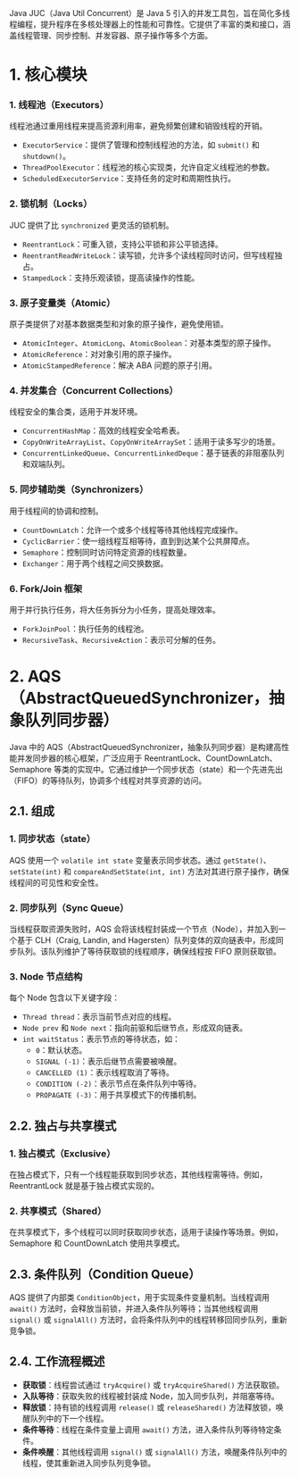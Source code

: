 Java JUC（Java Util Concurrent）是 Java 5 引入的并发工具包，旨在简化多线程编程，提升程序在多核处理器上的性能和可靠性。它提供了丰富的类和接口，涵盖线程管理、同步控制、并发容器、原子操作等多个方面。

# 1. 核心模块

### 1. **线程池（Executors）**

线程池通过重用线程来提高资源利用率，避免频繁创建和销毁线程的开销。

- `ExecutorService`：提供了管理和控制线程池的方法，如 `submit()` 和 `shutdown()`。
- `ThreadPoolExecutor`：线程池的核心实现类，允许自定义线程池的参数。
- `ScheduledExecutorService`：支持任务的定时和周期性执行。

### 2. **锁机制（Locks）**

JUC 提供了比 `synchronized` 更灵活的锁机制。

- `ReentrantLock`：可重入锁，支持公平锁和非公平锁选择。
- `ReentrantReadWriteLock`：读写锁，允许多个读线程同时访问，但写线程独占。
- `StampedLock`：支持乐观读锁，提高读操作的性能。

### 3. **原子变量类（Atomic）**

原子类提供了对基本数据类型和对象的原子操作，避免使用锁。

- `AtomicInteger`、`AtomicLong`、`AtomicBoolean`：对基本类型的原子操作。
- `AtomicReference`：对对象引用的原子操作。
- `AtomicStampedReference`：解决 ABA 问题的原子引用。

### 4. **并发集合（Concurrent Collections）**

线程安全的集合类，适用于并发环境。

- `ConcurrentHashMap`：高效的线程安全哈希表。
- `CopyOnWriteArrayList`、`CopyOnWriteArraySet`：适用于读多写少的场景。
- `ConcurrentLinkedQueue`、`ConcurrentLinkedDeque`：基于链表的非阻塞队列和双端队列。

### 5. **同步辅助类（Synchronizers）**

用于线程间的协调和控制。

- `CountDownLatch`：允许一个或多个线程等待其他线程完成操作。
- `CyclicBarrier`：使一组线程互相等待，直到到达某个公共屏障点。
- `Semaphore`：控制同时访问特定资源的线程数量。
- `Exchanger`：用于两个线程之间交换数据。

### 6. **Fork/Join 框架**

用于并行执行任务，将大任务拆分为小任务，提高处理效率。

- `ForkJoinPool`：执行任务的线程池。
- `RecursiveTask`、`RecursiveAction`：表示可分解的任务。

# 2. AQS（AbstractQueuedSynchronizer，抽象队列同步器）

Java 中的 AQS（AbstractQueuedSynchronizer，抽象队列同步器）是构建高性能并发同步器的核心框架，广泛应用于 ReentrantLock、CountDownLatch、Semaphore 等类的实现中。它通过维护一个同步状态（state）和一个先进先出（FIFO）的等待队列，协调多个线程对共享资源的访问。

## 2.1. 组成

### 1. 同步状态（state）

AQS 使用一个 `volatile int state` 变量表示同步状态。通过 `getState()`、`setState(int)` 和 `compareAndSetState(int, int)` 方法对其进行原子操作，确保线程间的可见性和安全性。

### 2. 同步队列（Sync Queue）

当线程获取资源失败时，AQS 会将该线程封装成一个节点（Node），并加入到一个基于 CLH（Craig, Landin, and Hagersten）队列变体的双向链表中，形成同步队列。该队列维护了等待获取锁的线程顺序，确保线程按 FIFO 原则获取锁。

### 3. Node 节点结构

每个 Node 包含以下关键字段：
- `Thread thread`：表示当前节点对应的线程。
- `Node prev` 和 `Node next`：指向前驱和后继节点，形成双向链表。
- `int waitStatus`：表示节点的等待状态，如：
    - `0`：默认状态。
    - `SIGNAL (-1)`：表示后继节点需要被唤醒。
    - `CANCELLED (1)`：表示线程取消了等待。
    - `CONDITION (-2)`：表示节点在条件队列中等待。
    - `PROPAGATE (-3)`：用于共享模式下的传播机制。

## 2.2. 独占与共享模式

### 1. 独占模式（Exclusive）

在独占模式下，只有一个线程能获取到同步状态，其他线程需等待。例如，ReentrantLock 就是基于独占模式实现的。

### 2. 共享模式（Shared）

在共享模式下，多个线程可以同时获取同步状态，适用于读操作等场景。例如，Semaphore 和 CountDownLatch 使用共享模式。

## 2.3. 条件队列（Condition Queue）

AQS 提供了内部类 `ConditionObject`，用于实现条件变量机制。当线程调用 `await()` 方法时，会释放当前锁，并进入条件队列等待；当其他线程调用 `signal()` 或 `signalAll()` 方法时，会将条件队列中的线程转移回同步队列，重新竞争锁。

## 2.4. 工作流程概述

- **获取锁**：线程尝试通过 `tryAcquire()` 或 `tryAcquireShared()` 方法获取锁。
- **入队等待**：获取失败的线程被封装成 Node，加入同步队列，并阻塞等待。
- **释放锁**：持有锁的线程调用 `release()` 或 `releaseShared()` 方法释放锁，唤醒队列中的下一个线程。
- **条件等待**：线程在条件变量上调用 `await()` 方法，进入条件队列等待特定条件。
- **条件唤醒**：其他线程调用 `signal()` 或 `signalAll()` 方法，唤醒条件队列中的线程，使其重新进入同步队列竞争锁。
